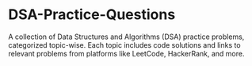 # DSA-Practice-Questions
A collection of Data Structures and Algorithms (DSA) practice problems, categorized topic-wise. Each topic includes code solutions and links to relevant problems from platforms like LeetCode, HackerRank, and more. 
